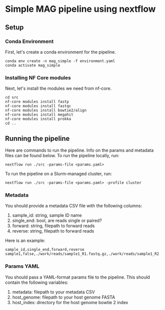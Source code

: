 # Simple MAG pipeline using nextflow

## Setup

### Conda Environment
First, let's create a conda environment for the pipeline.
```
conda env create -n mag_simple -f environment.yaml
conda activate mag_simple
```

### Installing NF Core modules
Next, let's install the modules we need from nf-core.
```
cd src
nf-core modules install fastp
nf-core modules install fastqc
nf-core modules install bowtie2/align
nf-core modules install megahit
nf-core modules install prokka
cd ..
```

## Running the pipeline
Here are commands to run the pipeline. Info on the params and metadata files can be found below.
To run the pipeline locally, run:
```
nextflow run ./src -params-file <params.yaml>
```


To run the pipeline on a Slurm-managed cluster, run:
```
nextflow run ./src -params-file <params.yaml> -profile cluster
```

### Metadata
You should provide a metadata CSV file with the following columns:
1. sample_id: string, sample ID name
2. single_end: bool, are reads single or paired?
3. forward: string, filepath to forward reads
4. reverse: string, filepath to forward reads

Here is an example:
```
sample_id,single_end,forward,reverse
sample1,false,./work/reads/sample1_R1.fastq.gz,./work/reads/sample1_R2.fastq.gz
```

### Params YAML
You should pass a YAML-format params file to the pipeline. This should contain the following variables:
1. metadata: filepath to your metadata CSV
2. host_genome: filepath to your host genome FASTA
3. host_index: directory for the host genome bowtie 2 index